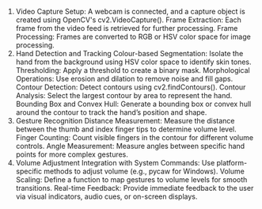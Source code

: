 1. Video Capture
Setup: A webcam is connected, and a capture object is created using OpenCV's cv2.VideoCapture().
Frame Extraction: Each frame from the video feed is retrieved for further processing.
Frame Processing: Frames are converted to RGB or HSV color space for image processing.
3. Hand Detection and Tracking
Colour-based Segmentation: Isolate the hand from the background using HSV color space to identify skin tones.
Thresholding: Apply a threshold to create a binary mask.
Morphological Operations: Use erosion and dilation to remove noise and fill gaps.
Contour Detection: Detect contours using cv2.findContours().
Contour Analysis: Select the largest contour by area to represent the hand.
Bounding Box and Convex Hull: Generate a bounding box or convex hull around the contour to track the hand’s position and shape.
4. Gesture Recognition
Distance Measurement: Measure the distance between the thumb and index finger tips to determine volume level.
Finger Counting: Count visible fingers in the contour for different volume controls.
Angle Measurement: Measure angles between specific hand points for more complex gestures.
5. Volume Adjustment
Integration with System Commands: Use platform-specific methods to adjust volume (e.g., pycaw for Windows).
Volume Scaling: Define a function to map gestures to volume levels for smooth transitions.
Real-time Feedback: Provide immediate feedback to the user via visual indicators, audio cues, or on-screen displays.
